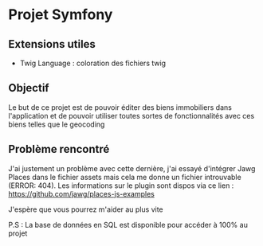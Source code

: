 # Projet Symfony

## Extensions utiles
- Twig Language : coloration des fichiers twig

## Objectif
Le but de ce projet est de pouvoir éditer des biens immobiliers dans l'application et de pouvoir utiliser toutes sortes de fonctionnalités avec ces biens telles que le geocoding

## Problème rencontré
J'ai justement un problème avec cette dernière, j'ai essayé d'intégrer Jawg Places dans le fichier assets mais cela me donne un fichier introuvable (ERROR: 404). Les informations sur le plugin sont dispos via ce lien : https://github.com/jawg/places-js-examples

J'espère que vous pourrez m'aider au plus vite

P.S : La base de données en SQL est disponible pour accéder à 100% au projet
